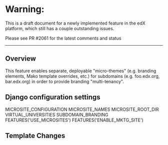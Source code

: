 # Warning:
This is a draft document for a newly implemented feature in the edX platform, which still has a couple outstanding issues.

Please see PR #2061 for the latest comments and status
***
## Overview

This feature enables separate, deployable "micro-themes" (e.g. branding elements, Mako template overrides, etc.) for subdomains (e.g. foo.edx.org, bar.edx.org) in order to provide branding "multi-tenancy".

## Django configuration settings

MICROSITE_CONFIGURATION
MICROSITE_NAMES
MICROSITE_ROOT_DIR
VIRTUAL_UNIVERSITIES
SUBDOMAIN_BRANDING
FEATURES('USE_MICROSITES')
FEATURES('ENABLE_MKTG_SITE')

## Template Changes
